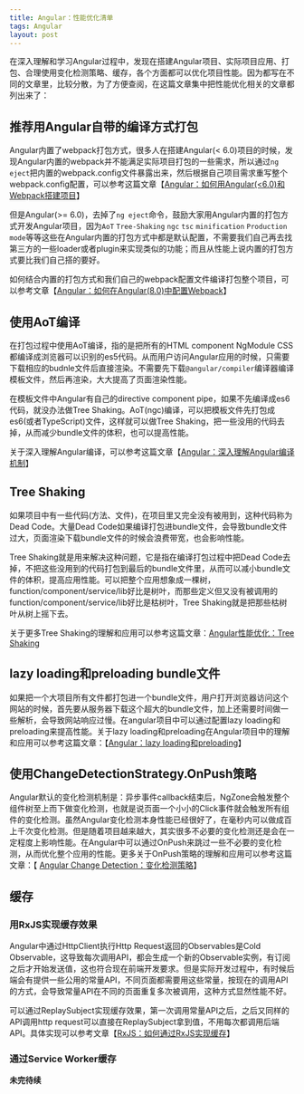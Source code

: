 ```yaml
---
title: Angular：性能优化清单
tags: Angular
layout: post
---
```


在深入理解和学习Angular过程中，发现在搭建Angular项目、实际项目应用、打包、合理使用变化检测策略、缓存，各个方面都可以优化项目性能。因为都写在不同的文章里，比较分散，为了方便查阅，在这篇文章集中把性能优化相关的文章都列出来了：

## 推荐用Angular自带的编译方式打包

Angular内置了webpack打包方式，很多人在搭建Angular(< 6.0)项目的时候，发现Angular内置的webpack并不能满足实际项目打包的一些需求，所以通过```ng eject```把内置的webpack.config文件暴露出来，然后根据自己项目需求重写整个webpack.config配置，可以参考这篇文章【[Angular：如何用Angular(<6.0)和Webpack搭建项目](https://limeii.github.io/2018/09/angular-webpack/)】


但是Angular(>= 6.0)，去掉了```ng eject```命令，鼓励大家用Angular内置的打包方式开发Angular项目，因为```AoT``` ```Tree-Shaking``` ```ngc``` ```tsc``` ```minification``` ```Production mode```等等这些在Angular内置的打包方式中都是默认配置，不需要我们自己再去找第三方的一些loader或者plugin来实现类似的功能；而且从性能上说内置的打包方式要比我们自己搭的要好。


如何结合内置的打包方式和我们自己的webpack配置文件编译打包整个项目，可以参考文章【[Angular：如何在Angular(8.0)中配置Webpack](https://limeii.github.io/2019/08/angular-customize-webpack/)】

## 使用AoT编译

在打包过程中使用AoT编译，指的是把所有的HTML component NgModule CSS都编译成浏览器可以识别的es5代码。从而用户访问Angular应用的时候，只需要下载相应的budnle文件后直接渲染。不需要先下载```@angular/compiler```编译器编译模板文件，然后再渲染，大大提高了页面渲染性能。


在模板文件中Angular有自己的directive component pipe，如果不先编译成es6代码，就没办法做Tree Shaking。AoT(ngc)编译，可以把模板文件先打包成es6(或者TypeScript)文件，这样就可以做Tree Shaking，把一些没用的代码去掉，从而减少bundle文件的体积，也可以提高性能。


关于深入理解Angular编译，可以参考这篇文章【[Angular：深入理解Angular编译机制](https://limeii.github.io/2019/08/angular-compiler/)】

## Tree Shaking

如果项目中有一些代码(方法、文件)，在项目里又完全没有被用到，这种代码称为Dead Code。大量Dead Code如果编译打包进bundle文件，会导致bundle文件过大，页面渲染下载bundle文件的时候会浪费带宽，也会影响性能。


Tree Shaking就是用来解决这种问题，它是指在编译打包过程中把Dead Code去掉，不把这些没用到的代码打包到最后的bundle文件里，从而可以减小bundle文件的体积，提高应用性能。可以把整个应用想象成一棵树，function/component/service/lib好比是树叶，而那些定义但又没有被调用的function/component/service/lib好比是枯树叶，Tree Shaking就是把那些枯树叶从树上摇下去。


关于更多Tree Shaking的理解和应用可以参考这篇文章：[Angular性能优化：Tree Shaking](https://limeii.github.io/2019/08/angular-tree-shaking/)

## lazy loading和preloading bundle文件
如果把一个大项目所有文件都打包进一个bundle文件，用户打开浏览器访问这个网站的时候，首先要从服务器下载这个超大的bundle文件，加上还需要时间做一些解析，会导致网站响应过慢。在angular项目中可以通过配置lazy loading和preloading来提高性能。关于lazy loading和preloading在Angular项目中的理解和应用可以参考这篇文章：【[Angular：lazy loading和preloading](https://limeii.github.io/2018/09/angular-lazy-loading/)】

## 使用ChangeDetectionStrategy.OnPush策略
Angular默认的变化检测机制是：异步事件callback结束后，NgZone会触发整个组件树至上而下做变化检测，也就是说页面一个小小的Click事件就会触发所有组件的变化检测。虽然Angular变化检测本身性能已经很好了，在毫秒内可以做成百上千次变化检测。但是随着项目越来越大，其实很多不必要的变化检测还是会在一定程度上影响性能。在Angular中可以通过OnPush来跳过一些不必要的变化检测，从而优化整个应用的性能。更多关于OnPush策略的理解和应用可以参考这篇文章：【 [Angular Change Detection：变化检测策略](https://limeii.github.io/2019/06/angular-changeDetectionStrategy-OnPush/)】


## 缓存
### 用RxJS实现缓存效果
Angular中通过HttpClient执行Http Request返回的Observables是Cold Observable，这导致每次调用API，都会生成一个新的Observable实例，有订阅之后才开始发送值，这也符合现在前端开发要求。但是实际开发过程中，有时候后端会有提供一些公用的常量API，不同页面都需要用这些常量，按现在的调用API的方式，会导致常量API在不同的页面重复多次被调用，这种方式显然性能不好。

可以通过ReplaySubject实现缓存效果，第一次调用常量API之后，之后又同样的API调用http request可以直接在ReplaySubject拿到值，不用每次都调用后端API。具体实现可以参考文章【[RxJS：如何通过RxJS实现缓存](https://limeii.github.io/2019/08/rxjs-caching/)】

### 通过Service Worker缓存

**未完待续**
